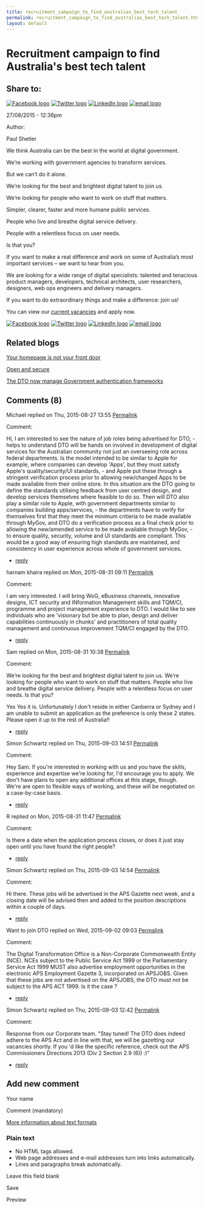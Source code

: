 ```yaml
---
title: recruitment_campaign_to_find_australias_best_tech_talent
permalink: recruitment_campaign_to_find_australias_best_tech_talent.html
layout: default
---
```

Recruitment campaign to find Australia's best tech talent
=========================================================

Share to:
---------

[![Facebook logo](https://www.dto.gov.au/profiles/govcms/modules/features/govcms_share_links/images/facebook.png)](http://www.facebook.com/sharer.php?u=https%3A//www.dto.gov.au/blog/recruitment-campaign-find-australias-best-tech-talent&t=Recruitment%20campaign%20to%20find%20Australia%27s%20best%20tech%20talent "Share on Facebook") [![Twitter logo](https://www.dto.gov.au/profiles/govcms/modules/features/govcms_share_links/images/twitter.png)](http://twitter.com/share?url=https%3A//www.dto.gov.au/blog/recruitment-campaign-find-australias-best-tech-talent&text=Recruitment%20campaign%20to%20find%20Australia%27s%20best%20tech%20talent "Share this on Twitter") [![LinkedIn logo](https://www.dto.gov.au/profiles/govcms/modules/features/govcms_share_links/images/linkedin.png)](http://www.linkedin.com/shareArticle?mini=true&url=https%3A//www.dto.gov.au/blog/recruitment-campaign-find-australias-best-tech-talent&title=Recruitment%20campaign%20to%20find%20Australia%27s%20best%20tech%20talent&summary=We%20think%20Australia%20can%20be%20the%20best%20in%20the%20world%20at%20digital%20government.&source=Digital%20Transformation%20Office "Publish this post to LinkedIn") [![email logo](https://www.dto.gov.au/profiles/govcms/modules/features/govcms_share_links/images/email.png)](mailto:?subject=Recruitment%20campaign%20to%20find%20Australia%27s%20best%20tech%20talent&body=https%3A//www.dto.gov.au/blog/recruitment-campaign-find-australias-best-tech-talent "Share via email")

27/08/2015 - 12:36pm

Author: 

Paul Shetler

We think Australia can be the best in the world at digital government.

We’re working with government agencies to transform services.

But we can’t do it alone.

We’re looking for the best and brightest digital talent to join us.

We’re looking for people who want to work on stuff that matters.

Simpler, clearer, faster and more humane public services.

People who live and breathe digital service delivery.

People with a relentless focus on user needs.

Is that you?

If you want to make a real difference and work on some of Australia’s most important services – we want to hear from you.

We are looking for a wide range of digital specialists: talented and tenacious product managers, developers, technical architects, user researchers, designers, web ops engineers and delivery managers.

If you want to do extraordinary things and make a difference: join us!

You can view our [current vacancies](../foi_act_and_information_publication_scheme.md#sign-me-up) and apply now.

[![Facebook logo](https://www.dto.gov.au/profiles/govcms/modules/features/govcms_share_links/images/facebook.png)](http://www.facebook.com/sharer.php?u=https%3A//www.dto.gov.au/blog/recruitment-campaign-find-australias-best-tech-talent&t=Recruitment%20campaign%20to%20find%20Australia%27s%20best%20tech%20talent "Share on Facebook") [![Twitter logo](https://www.dto.gov.au/profiles/govcms/modules/features/govcms_share_links/images/twitter.png)](http://twitter.com/share?url=https%3A//www.dto.gov.au/blog/recruitment-campaign-find-australias-best-tech-talent&text=Recruitment%20campaign%20to%20find%20Australia%27s%20best%20tech%20talent "Share this on Twitter") [![LinkedIn logo](https://www.dto.gov.au/profiles/govcms/modules/features/govcms_share_links/images/linkedin.png)](http://www.linkedin.com/shareArticle?mini=true&url=https%3A//www.dto.gov.au/blog/recruitment-campaign-find-australias-best-tech-talent&title=Recruitment%20campaign%20to%20find%20Australia%27s%20best%20tech%20talent&summary=We%20think%20Australia%20can%20be%20the%20best%20in%20the%20world%20at%20digital%20government.&source=Digital%20Transformation%20Office "Publish this post to LinkedIn") [![email logo](https://www.dto.gov.au/profiles/govcms/modules/features/govcms_share_links/images/email.png)](mailto:?subject=Recruitment%20campaign%20to%20find%20Australia%27s%20best%20tech%20talent&body=https%3A//www.dto.gov.au/blog/recruitment-campaign-find-australias-best-tech-talent "Share via email")

Related blogs
-------------

[Your homepage is not your front door](../node/foi_act_and_information_publication_scheme.md)

[Open and secure](../node/foi_act_and_information_publication_scheme.md)

[The DTO now manage Government authentication frameworks](../node/foi_act_and_information_publication_scheme.md)

Comments (8)
------------

Michael replied on Thu, 2015-08-27 13:55 [Permalink](1foi_act_and_information_publication_scheme.md#comment-1961)

Comment: 

Hi, I am interested to see the nature of job roles being advertised for DTO, - helps to understand DTO will be hands on involved in development of digital services for the Australian community not just an overseeing role across federal departments. Is the model intended to be similar to Apple for example, where companies can develop 'Apps', but they must satisfy Apple's quality/security/UI standards, - and Apple put these through a stringent verification process prior to allowing new/changed Apps to be made available from their online store. In this situation are the DTO going to define the standards utilising feedback from user centred design, and develop services themselves where feasible to do so.
 Then will DTO also play a similar role to Apple, with government departments similar to companies building apps/services, - the departments have to verify for themselves first that they meet the minimum critieria to be made available through MyGov, and DTO do a verification process as a final check prior to allowing the new/amended service to be made available through MyGov, - to ensure quality, security, volume and UI standards are compliant. This would be a good way of ensuring high standards are maintained, and consistency in user experience across whole of government services.

-   [reply](https://www.dto.gov.au/comment/reply/1151/1961)

harnam khaira replied on Mon, 2015-08-31 09:11 [Permalink](1foi_act_and_information_publication_scheme.md#comment-1971)

Comment: 

I am very interested. I will bring WoG, eBusiness channels, innovative designs, ICT security and INformation Management skills and TQM/CI, programme and project management experience to DTO. I would like to see individuals who are 'visionary but be able to plan, design and deliver capabilities continuously in chunks' and practitioners of total quality management and continuous improvement TQM/CI engaged by the DTO.

-   [reply](https://www.dto.gov.au/comment/reply/1151/1971)

Sam replied on Mon, 2015-08-31 10:38 [Permalink](1foi_act_and_information_publication_scheme.md#comment-1986)

Comment: 

We’re looking for the best and brightest digital talent to join us.
 We’re looking for people who want to work on stuff that matters.
 People who live and breathe digital service delivery.
 People with a relentless focus on user needs.
 Is that you?

Yes Yes it is. Unfortunately I don't reside in either Canberra or Sydney and I am unable to submit an application as the preference is only these 2 states. Please open it up to the rest of Australia!!

-   [reply](https://www.dto.gov.au/comment/reply/1151/1986)

Simon Schwartz replied on Thu, 2015-09-03 14:51 [Permalink](foi_act_and_information_publication_scheme.md#comment-2146)

Comment: 

Hey Sam. If you're interested in working with us and you have the skills, experience and expertise we're looking for, I'd encourage you to apply. We don't have plans to open any additional offices at this stage, though. We're are open to flexible ways of working, and these will be negotiated on a case-by-case basis.

-   [reply](https://www.dto.gov.au/comment/reply/1151/2146)

R replied on Mon, 2015-08-31 11:47 [Permalink](1foi_act_and_information_publication_scheme.md#comment-1996)

Comment: 

Is there a date when the application process closes, or does it just stay open until you have found the right people?

-   [reply](https://www.dto.gov.au/comment/reply/1151/1996)

Simon Schwartz replied on Thu, 2015-09-03 14:54 [Permalink](foi_act_and_information_publication_scheme.md#comment-2151)

Comment: 

Hi there. These jobs will be advertised in the APS Gazette next week, and a closing date will be advised then and added to the position descriptions within a couple of days.

-   [reply](https://www.dto.gov.au/comment/reply/1151/2151)

Want to join DTO replied on Wed, 2015-09-02 09:03 [Permalink](20foi_act_and_information_publication_scheme.md#comment-2076)

Comment: 

The Digital Transformation Office is a Non-Corporate Commonwealth Entity (NCE). NCEs subject to the Public Service Act 1999 or the Parliamentary Service Act 1999 MUST also advertise employment opportunities in the electronic APS Employment Gazette 3, incorporated on APSJOBS. Given that these jobs are not advertised on the APSJOBS, the DTO must not be subject to the APS ACT 1999. Is it the case ?

-   [reply](https://www.dto.gov.au/comment/reply/1151/2076)

Simon Schwartz replied on Thu, 2015-09-03 12:42 [Permalink](foi_act_and_information_publication_scheme.md#comment-2136)

Comment: 

Response from our Corporate team. "Stay tuned! The DTO does indeed adhere to the APS Act and in line with that, we will be gazetting our vacancies shortly. If you 'd like the specific reference, check out the APS Commissioners Directions 2013 (Div 2 Section 2.9 (6)) :)"

-   [reply](https://www.dto.gov.au/comment/reply/1151/2136)

Add new comment
---------------

Your name

Comment (mandatory)

[More information about text formats](../filter/foi_act_and_information_publication_scheme.md)

### Plain text

-   No HTML tags allowed.
-   Web page addresses and e-mail addresses turn into links automatically.
-   Lines and paragraphs break automatically.

Leave this field blank

Save

Preview

